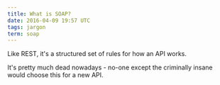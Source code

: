 ```yaml
---
title: What is SOAP?
date: 2016-04-09 19:57 UTC
tags: jargon
term: soap
---
```


Like REST, it's a structured set of rules for how an API works.

It's pretty much dead nowadays - no-one except the criminally insane would choose this for a new API.
